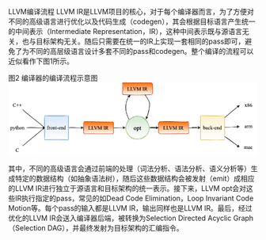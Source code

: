LLVM编译流程
LLVM IR是LLVM项目的核心，对于每个编译器而言，为了方便对不同的高级语言进行优化以及代码生成（codegen），其会根据目标语言产生统一的中间表示（Intermediate Representation，IR），这种中间表示既与源语言无关，也与目标架构无关。随后只需要在统一的IR上实现一套相同的pass即可，避免了为不同的高层级语言设计多套不同的pass和codegen。整个编译的流程可以近似看作下图1所示。

图2 编译器的编译流程示意图     
![编译器的编译流程示意图](./process.png)  


其中，不同的高级语言会通过前端的处理（词法分析、语法分析、语义分析等）生成特定的数据结构（如抽象语法树），随后这些数据结构会被发射（emit）成相应的LLVM IR进行独立于源语言和目标架构的统一表示。接下来，LLVM opt会对这些IR执行指定的pass，常见的如Dead Code Elimination，Loop Invariant Code Motion等。每个pass的输入都是LLVM IR，输出同样也是LLVM IR。最后，经过优化的LLVM IR会送入编译器后端，被转换为Selection Directed Acyclic Graph（Selection DAG），并最终发射为目标架构的汇编指令。